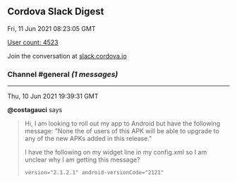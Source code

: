 ## Cordova Slack Digest
Fri, 11 Jun 2021 08:23:05 GMT

[User count: 4523](https://cordova.slack.com/)


Join the conversation at [slack.cordova.io](http://slack.cordova.io/)

### __Channel #general__ _(1 messages)_
---

Thu, 10 Jun 2021 19:39:31 GMT

__@costagauci__ says 
> Hi, I am looking to roll out my app to Android but have the following message: "None the of users of this APK will be able to upgrade to any of the new APKs added in this release."
> 
> I have the following on my widget line in my config.xml so I am unclear why I am getting this message?
> 
> `version="2.1.2.1" android-versionCode="2121"`
> 
